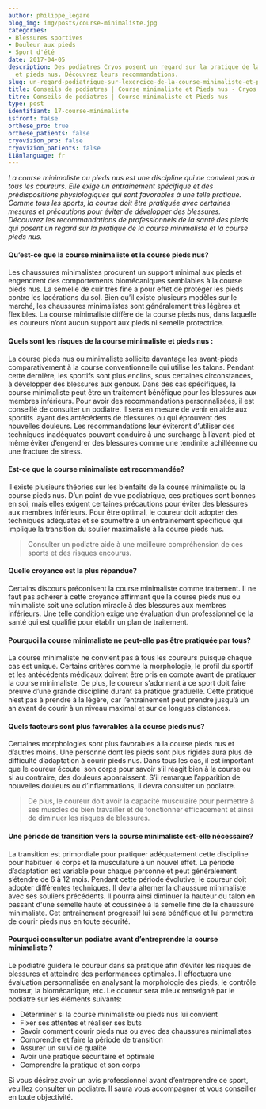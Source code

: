 ```yaml
---
author: philippe_legare
blog_img: img/posts/course-minimaliste.jpg
categories:
- Blessures sportives
- Douleur aux pieds
- Sport d'été
date: 2017-04-05
description: Des podiatres Cryos posent un regard sur la pratique de la course minimaliste
  et pieds nus. Découvrez leurs recommandations.
slug: un-regard-podiatrique-sur-lexercice-de-la-course-minimaliste-et-pieds-nus/
title: Conseils de podiatres | Course minimaliste et Pieds nus - Cryos Technologies
titre: Conseils de podiatres | Course minimaliste et Pieds nus
type: post
identifiant: 17-course-minimaliste
isfront: false
orthese_pro: true
orthese_patients: false
cryovizion_pro: false
cryovizion_patients: false
i18nlanguage: fr
---
```


*La course minimaliste ou pieds nus est une discipline qui ne convient pas à tous les coureurs. Elle exige un entrainement spécifique et des prédispositions physiologiques qui sont favorables à une telle pratique. Comme tous les sports, la course doit être pratiquée avec certaines mesures et précautions pour éviter de développer des blessures. Découvrez les recommandations de professionnels de la santé des pieds qui posent un regard sur la pratique de la course minimaliste et la course pieds nus.*

#### Qu’est-ce que la course minimaliste et la course pieds nus?

Les chaussures minimalistes procurent un support minimal aux pieds et engendrent des comportements biomécaniques semblables à la course pieds nus. La semelle de cuir très fine a pour effet de protéger les pieds contre les lacérations du sol. Bien qu’il existe plusieurs modèles sur le marché, les chaussures minimalistes sont généralement très légères et flexibles. La course minimaliste diffère de la course pieds nus, dans laquelle les coureurs n’ont aucun support aux pieds ni semelle protectrice.

#### Quels sont les risques de la course minimaliste et pieds nus :

La course pieds nus ou minimaliste sollicite davantage les avant-pieds comparativement à la course conventionnelle qui utilise les talons. Pendant cette dernière, les sportifs sont plus enclins, sous certaines circonstances, à développer des blessures aux genoux. Dans des cas spécifiques, la course minimaliste peut être un traitement bénéfique pour les blessures aux membres inférieurs. Pour avoir des recommandations personnalisées, il est conseillé de consulter un podiatre. Il sera en mesure de venir en aide aux sportifs  ayant des antécédents de blessures ou qui éprouvent des nouvelles douleurs. Les recommandations leur éviteront d’utiliser des techniques inadéquates pouvant conduire à une surcharge à l’avant-pied et même éviter d’engendrer des blessures comme une tendinite achilléenne ou une fracture de stress.

#### Est-ce que la course minimaliste est recommandée?

Il existe plusieurs théories sur les bienfaits de la course minimaliste ou la course pieds nus. D’un point de vue podiatrique, ces pratiques sont bonnes en soi, mais elles exigent certaines précautions pour éviter des blessures aux membres inférieurs. Pour être optimal, le coureur doit adopter des techniques adéquates et se soumettre à un entrainement spécifique qui implique la transition du soulier maximaliste à la course pieds nus.

> Consulter un podiatre aide à une meilleure compréhension de ces sports et des risques encourus.

#### Quelle croyance est la plus répandue?

Certains discours préconisent la course minimaliste comme traitement. Il ne faut pas adhérer à cette croyance affirmant que la course pieds nus ou minimaliste soit une solution miracle à des blessures aux membres inférieurs. Une telle condition exige une évaluation d’un professionnel de la santé qui est qualifié pour établir un plan de traitement.

#### Pourquoi la course minimaliste ne peut-elle pas être pratiquée par tous?

La course minimaliste ne convient pas à tous les coureurs puisque chaque cas est unique. Certains critères comme la morphologie, le profil du sportif et les antécédents médicaux doivent être pris en compte avant de pratiquer la course minimaliste. De plus, le coureur s’adonnant à ce sport doit faire preuve d’une grande discipline durant sa pratique graduelle. Cette pratique n’est pas à prendre à la légère, car l’entrainement peut prendre jusqu’à un an avant de courir à un niveau maximal et sur de longues distances.

#### Quels facteurs sont plus favorables à la course pieds nus?

Certaines morphologies sont plus favorables à la course pieds nus et d’autres moins. Une personne dont les pieds sont plus rigides aura plus de difficulté d’adaptation à courir pieds nus. Dans tous les cas, il est important que le coureur écoute  son corps pour savoir s’il réagit bien à la course ou si au contraire, des douleurs apparaissent. S’il remarque l’apparition de nouvelles douleurs ou d’inflammations, il devra consulter un podiatre.

> De plus, le coureur doit avoir la capacité musculaire pour permettre à ses muscles de bien travailler et de fonctionner efficacement et ainsi de diminuer les risques de blessures.

#### Une période de transition vers la course minimaliste est-elle nécessaire?

La transition est primordiale pour pratiquer adéquatement cette discipline pour habituer le corps et la musculature à un nouvel effet. La période d’adaptation est variable pour chaque personne et peut généralement s’étendre de 6 à 12 mois. Pendant cette période évolutive, le coureur doit adopter différentes techniques. Il devra alterner la chaussure minimaliste avec ses souliers précédents. Il pourra ainsi diminuer la hauteur du talon en passant d'une semelle haute et coussinée à la semelle fine de la chaussure minimaliste. Cet entrainement progressif lui sera bénéfique et lui permettra de courir pieds nus en toute sécurité.

#### Pourquoi consulter un podiatre avant d’entreprendre la course minimaliste ?

Le podiatre guidera le coureur dans sa pratique afin d’éviter les risques de blessures et atteindre des performances optimales. Il effectuera une évaluation personnalisée en analysant la morphologie des pieds, le contrôle moteur, la biomécanique, etc. Le coureur sera mieux renseigné par le podiatre sur les éléments suivants:

- Déterminer si la course minimaliste ou pieds nus lui convient
- Fixer ses attentes et réaliser ses buts
- Savoir comment courir pieds nus ou avec des chaussures minimalistes
- Comprendre et faire la période de transition
- Assurer un suivi de qualité
- Avoir une pratique sécuritaire et optimale
- Comprendre la pratique et son corps

Si vous désirez avoir un avis professionnel avant d’entreprendre ce sport, veuillez consulter un podiatre. Il saura vous accompagner et vous conseiller en toute objectivité.